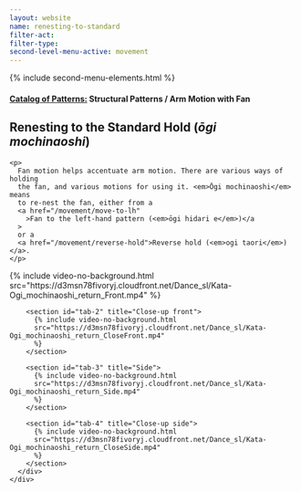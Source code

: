 ```yaml
---
layout: website
name: renesting-to-standard
filter-act:
filter-type:
second-level-menu-active: movement
---
```


{% include second-menu-elements.html %}

<main class="page-content">
  <div class="text-container">
    <h4>
      <a href="/movement/">Catalog of Patterns:</a> Structural Patterns / Arm
      Motion with Fan
    </h4>
    <h2>Renesting to the Standard Hold (<em>ōgi mochinaoshi</em>)</h2>

    <p>
      Fan motion helps accentuate arm motion. There are various ways of holding
      the fan, and various motions for using it. <em>Ōgi mochinaoshi</em> means
      to re-nest the fan, either from a
      <a href="/movement/move-to-lh"
        >Fan to the left-hand pattern (<em>ōgi hidari e</em>)</a
      >
      or a
      <a href="/movement/reverse-hold">Reverse hold (<em>ogi taori</em>)</a>.
    </p>
  </div>

  <div class="tabs-container">
    <div class="tabs-container__links">
      <div class="wrapper">
        <div id="tabs"></div>
      </div>
    </div>
    <div class="tabs-container__content">
      <div class="wrapper">
        <section id="tab-1" title="Front">
          {% include video-no-background.html
          src="https://d3msn78fivoryj.cloudfront.net/Dance_sl/Kata-Ogi_mochinaoshi_return_Front.mp4"
          %}
        </section>

        <section id="tab-2" title="Close-up front">
          {% include video-no-background.html
          src="https://d3msn78fivoryj.cloudfront.net/Dance_sl/Kata-Ogi_mochinaoshi_return_CloseFront.mp4"
          %}
        </section>

        <section id="tab-3" title="Side">
          {% include video-no-background.html
          src="https://d3msn78fivoryj.cloudfront.net/Dance_sl/Kata-Ogi_mochinaoshi_return_Side.mp4"
          %}
        </section>

        <section id="tab-4" title="Close-up side">
          {% include video-no-background.html
          src="https://d3msn78fivoryj.cloudfront.net/Dance_sl/Kata-Ogi_mochinaoshi_return_CloseSide.mp4"
          %}
        </section>
      </div>
    </div>
  </div>
</main>
